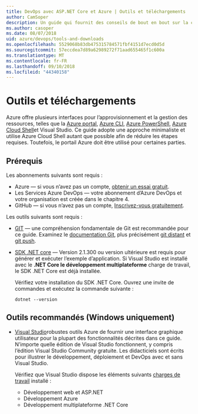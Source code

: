```yaml
---
title: DevOps avec ASP.NET Core et Azure | Outils et téléchargements
author: CamSoper
description: Un guide qui fournit des conseils de bout en bout sur la création d’un pipeline DevOps pour une application ASP.NET Core hébergée dans Azure.
ms.author: casoper
ms.date: 08/07/2018
uid: azure/devops/tools-and-downloads
ms.openlocfilehash: 5529068b83db475315784571fbf4151d7ecd0d5d
ms.sourcegitcommit: 57eccdea7d89a62989272f71aad655465f1c600a
ms.translationtype: MT
ms.contentlocale: fr-FR
ms.lasthandoff: 09/10/2018
ms.locfileid: "44340158"
---
```

# <a name="tools-and-downloads"></a>Outils et téléchargements

Azure offre plusieurs interfaces pour l’approvisionnement et la gestion des ressources, telles que la [Azure portal](https://portal.azure.com), [Azure CLI](https://docs.microsoft.com/cli/azure/), [Azure PowerShell](https://docs.microsoft.com/powershell/azure/overview), [Azure Cloud Shell](https://shell.azure.com/bash)et Visual Studio. Ce guide adopte une approche minimaliste et utilise Azure Cloud Shell autant que possible afin de réduire les étapes requises. Toutefois, le portail Azure doit être utilisé pour certaines parties.

## <a name="prerequisites"></a>Prérequis

Les abonnements suivants sont requis :

* Azure &mdash; si vous n’avez pas un compte, [obtenir un essai gratuit](https://azure.microsoft.com/free/).
* Les Services Azure DevOps &mdash; votre abonnement d’Azure DevOps et votre organisation est créée dans le chapitre 4.
* GitHub &mdash; si vous n’avez pas un compte, [Inscrivez-vous gratuitement](https://github.com/join).

Les outils suivants sont requis :

* [GIT](https://git-scm.com/downloads) &mdash; une compréhension fondamentale de Git est recommandée pour ce guide. Examinez le [documentation Git](https://git-scm.com/doc), plus précisément [git distant](https://git-scm.com/docs/git-remote) et [git push](https://git-scm.com/docs/git-push).
* [SDK .NET core](https://www.microsoft.com/net/download/) &mdash; Version 2.1.300 ou version ultérieure est requis pour générer et exécuter l’exemple d’application. Si Visual Studio est installé avec le **.NET Core le développement multiplateforme** charge de travail, le SDK .NET Core est déjà installée.

    Vérifiez votre installation du SDK .NET Core. Ouvrez une invite de commandes et exécutez la commande suivante :

    ```console
    dotnet --version
    ```

## <a name="recommended-tools-windows-only"></a>Outils recommandés (Windows uniquement)

* [Visual Studio](https://www.visualstudio.com/)robustes outils Azure de fournir une interface graphique utilisateur pour la plupart des fonctionnalités décrites dans ce guide. N’importe quelle édition de Visual Studio fonctionnent, y compris l’édition Visual Studio Community gratuite. Les didacticiels sont écrits pour illustrer le développement, déploiement et DevOps avec et sans Visual Studio.

  Vérifiez que Visual Studio dispose les éléments suivants [charges de travail](https://docs.microsoft.com/visualstudio/install/modify-visual-studio) installé :

  * Développement web et ASP.NET
  * Développement Azure
  * Développement multiplateforme .NET Core
